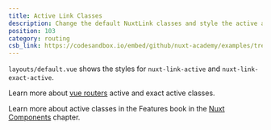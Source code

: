```yaml
---
title: Active Link Classes
description: Change the default NuxtLink classes and style the active and exact active classes as well as disable prefetch for a specific link
position: 103
category: routing
csb_link: https://codesandbox.io/embed/github/nuxt-academy/examples/tree/master/routing/active-link-classes?fontsize=14&hidenavigation=1&module=%2Flayouts%2Fdefault.vue&theme=dark&view=editor
---
```


<example-intro></example-intro>

`layouts/default.vue` shows the styles for `nuxt-link-active` and `nuxt-link-exact-active`.

<base-alert type="next">

Learn more about [vue routers](https://router.vuejs.org/api/#exact-active-class) active and exact active classes.

</base-alert>

<base-alert type="next">

Learn more about active classes in the Features book in the [Nuxt Components](/docs/2.x/features/nuxt-components#link-classes) chapter.

</base-alert>

<code-sandbox :src="csb_link"></code-sandbox>
